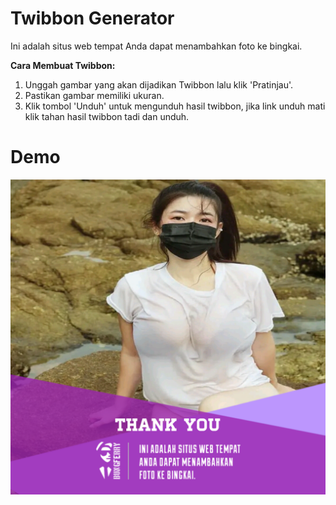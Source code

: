 # Twibbon Generator

Ini adalah situs web tempat Anda dapat menambahkan foto ke bingkai.

<b>Cara Membuat Twibbon:</b>

1. Unggah gambar yang akan dijadikan Twibbon lalu klik 'Pratinjau'.
2. Pastikan gambar memiliki ukuran.
3. Klik tombol 'Unduh' untuk mengunduh hasil twibbon, jika link unduh mati klik tahan hasil twibbon tadi dan unduh.

# Demo

![Preview Twibbon](/img/preview.png)
